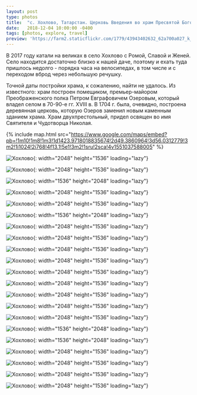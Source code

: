 ```yaml
---
layout: post
type: photos
title:  "с. Хохлово, Татарстан. Церковь Введения во храм Пресвятой Богородицы"
date:   2018-12-04 10:00:00 -0400
tags: [photos, explore, travel]
preview: 'https://farm2.staticflickr.com/1779/43943402632_62a700a027_k_d.jpg'
---
```


В 2017 году катали на великах в село Хохлово с Ромой, Славой и Женей. Село находится достаточно близко к нашей даче, поэтому и ехать туда пришлось недолго - порядка часа на велосипедах, в том числе и с переходом вброд через небольшую речушку.

Точной даты постройки храма, к сожалению, найти не удалось. Из известного: храм построен помещиком, премьер-майором Преображенского полка Петром Евграфовичем Озеровым, который владел селом в 70-90-е гг. XVIII в. В 1704 г. была, очевидно, построена деревянная церковь, которую Озеров заменил новым каменным зданием храма. Храм двухпрестольный, придел освящен во имя Святителя и Чудотворца Николая.

{% include map.html src="https://www.google.com/maps/embed?pb=!1m10!1m8!1m3!1d1423.9718018835674!2d49.3860964!3d56.0312779!3m2!1i1024!2i768!4f13.1!5e1!3m2!1sru!2sca!4v1551037588005" %}

![Хохлово](https://live.staticflickr.com/938/43943402062_fdb197f8d9_k.jpg){: width="2048" height="1536" loading="lazy"}

![Хохлово](https://live.staticflickr.com/1779/43943402632_62a700a027_k.jpg){: width="2048" height="1536" loading="lazy"}

![Хохлово](https://live.staticflickr.com/930/43273167964_71d73e08dc_k.jpg){: width="1536" height="2048" loading="lazy"}

![Хохлово](https://live.staticflickr.com/1835/30123421128_abc0354126_k.jpg){: width="2048" height="1536" loading="lazy"}

![Хохлово](https://live.staticflickr.com/932/42182647100_78ec4a2722_k.jpg){: width="2048" height="1536" loading="lazy"}

![Хохлово](https://live.staticflickr.com/1771/30123423738_a7147876d1_k.jpg){: width="1536" height="2048" loading="lazy"}

![Хохлово](https://live.staticflickr.com/938/43273169904_22f7f338fd_k.jpg){: width="2048" height="1536" loading="lazy"}

![Хохлово](https://live.staticflickr.com/1793/43273170504_46a45368f3_k.jpg){: width="2048" height="1536" loading="lazy"}

![Хохлово](https://live.staticflickr.com/1839/43273170984_db37774258_k.jpg){: width="2048" height="1536" loading="lazy"}

![Хохлово](https://live.staticflickr.com/1797/43273171324_4c37530a33_k.jpg){: width="2048" height="1536" loading="lazy"}

![Хохлово](https://live.staticflickr.com/933/43273172054_bfffac557f_k.jpg){: width="2048" height="1536" loading="lazy"}

![Хохлово](https://live.staticflickr.com/1778/42182649760_6fa5b13a52_k.jpg){: width="2048" height="1536" loading="lazy"}

![Хохлово](https://live.staticflickr.com/1817/42182650100_d376f94538_k.jpg){: width="2048" height="1536" loading="lazy"}

![Хохлово](https://live.staticflickr.com/1811/42182650670_d6bb4ec3fe_k.jpg){: width="2048" height="1536" loading="lazy"}

![Хохлово](https://live.staticflickr.com/1816/29054310317_3b44eac4d4_k.jpg){: width="2048" height="1536" loading="lazy"}

![Хохлово](https://live.staticflickr.com/929/29054310997_aec2073f74_k.jpg){: width="1536" height="2048" loading="lazy"}

![Хохлово](https://live.staticflickr.com/1835/29054312547_b5954c39ed_k.jpg){: width="1536" height="2048" loading="lazy"}

![Хохлово](https://live.staticflickr.com/1791/43086278335_035f4649aa_k.jpg){: width="2048" height="1536" loading="lazy"}

![Хохлово](https://live.staticflickr.com/1833/43992016971_b74306c822_k.jpg){: width="2048" height="1536" loading="lazy"}

![Хохлово](https://live.staticflickr.com/1778/43273166984_ea3ca6ead7_k.jpg){: width="2048" height="1536" loading="lazy"}

![Хохлово](https://live.staticflickr.com/1832/43943401472_0028c656e8_k.jpg){: width="2048" height="1536" loading="lazy"}
